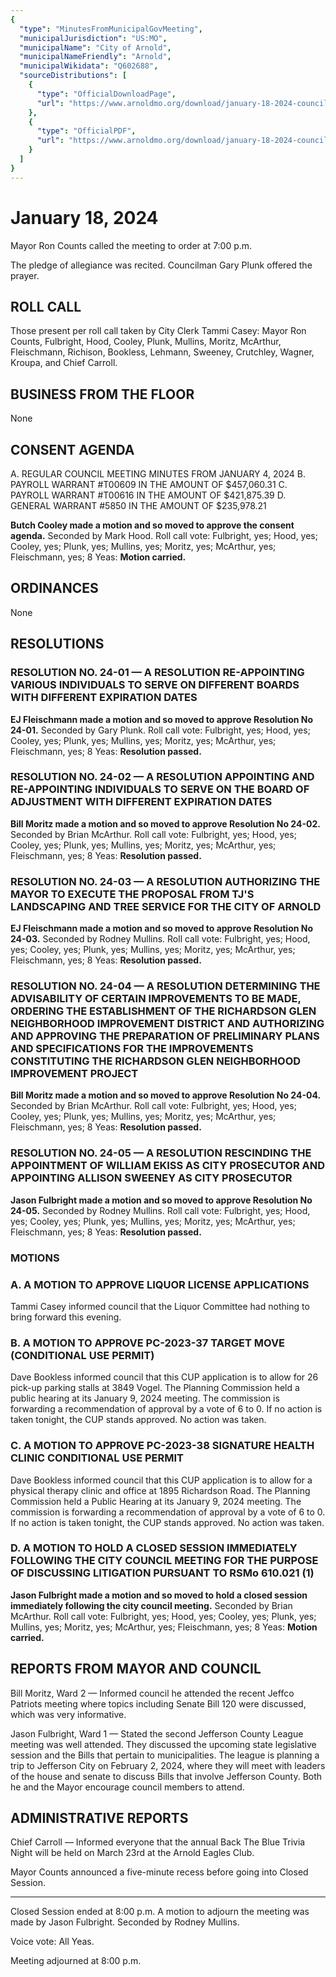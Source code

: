 ```yaml
---
{
  "type": "MinutesFromMunicipalGovMeeting",
  "municipalJurisdiction": "US:MO",
  "municipalName": "City of Arnold",
  "municipalNameFriendly": "Arnold",
  "municipalWikidata": "Q602688",
  "sourceDistributions": [
    {
      "type": "OfficialDownloadPage",
      "url": "https://www.arnoldmo.org/download/january-18-2024-council-meeting-minutes/"
    },
    {
      "type": "OfficialPDF",
      "url": "https://www.arnoldmo.org/download/january-18-2024-council-meeting-minutes/?ind=1706895661466&filename=01_18_2024.pdf&wpdmdl=26791&refresh=66034180e9dae1711489408"
    }
  ]
}
---
```


# January 18, 2024

Mayor Ron Counts called the meeting to order at 7:00 p.m.

The pledge of allegiance was recited. Councilman Gary Plunk offered the prayer.

## ROLL CALL

Those present per roll call taken by City Clerk Tammi Casey: Mayor Ron Counts, Fulbright, Hood, Cooley, Plunk, Mullins, Moritz, McArthur, Fleischmann, Richison, Bookless, Lehmann, Sweeney, Crutchley, Wagner, Kroupa, and Chief Carroll.

## BUSINESS FROM THE FLOOR

None

## CONSENT AGENDA

A. REGULAR COUNCIL MEETING MINUTES FROM JANUARY 4, 2024
B. PAYROLL WARRANT #T00609 IN THE AMOUNT OF $457,060.31
C. PAYROLL WARRANT #T00616 IN THE AMOUNT OF $421,875.39
D. GENERAL WARRANT #5850 IN THE AMOUNT OF $235,978.21

**Butch Cooley made a motion and so moved to approve the consent agenda.** Seconded by Mark Hood. Roll call vote: Fulbright, yes; Hood, yes; Cooley, yes; Plunk, yes; Mullins, yes; Moritz, yes; McArthur, yes; Fleischmann, yes; 8 Yeas: **Motion carried.**

## ORDINANCES

None

## RESOLUTIONS

### RESOLUTION NO. 24-01 — A RESOLUTION RE-APPOINTING VARIOUS INDIVIDUALS TO SERVE ON DIFFERENT BOARDS WITH DIFFERENT EXPIRATION DATES

**EJ Fleischmann made a motion and so moved to approve Resolution No 24-01.** Seconded by Gary Plunk. Roll call vote: Fulbright, yes; Hood, yes; Cooley, yes; Plunk, yes; Mullins, yes; Moritz, yes; McArthur, yes; Fleischmann, yes; 8 Yeas: **Resolution passed.**

### RESOLUTION NO. 24-02 — A RESOLUTION APPOINTING AND RE-APPOINTING INDIVIDUALS TO SERVE ON THE BOARD OF ADJUSTMENT WITH DIFFERENT EXPIRATION DATES

**Bill Moritz made a motion and so moved to approve Resolution No 24-02.** Seconded by Brian McArthur. Roll call vote: Fulbright, yes; Hood, yes; Cooley, yes; Plunk, yes; Mullins, yes; Moritz, yes; McArthur, yes; Fleischmann, yes; 8 Yeas: **Resolution passed.**

### RESOLUTION NO. 24-03 — A RESOLUTION AUTHORIZING THE MAYOR TO EXECUTE THE PROPOSAL FROM TJ'S LANDSCAPING AND TREE SERVICE FOR THE CITY OF ARNOLD

**EJ Fleischmann made a motion and so moved to approve Resolution No 24-03.** Seconded by Rodney Mullins. Roll call vote: Fulbright, yes; Hood, yes; Cooley, yes; Plunk, yes; Mullins, yes; Moritz, yes; McArthur, yes; Fleischmann, yes; 8 Yeas: **Resolution passed.**

### RESOLUTION NO. 24-04 — A RESOLUTION DETERMINING THE ADVISABILITY OF CERTAIN IMPROVEMENTS TO BE MADE, ORDERING THE ESTABLISHMENT OF THE RICHARDSON GLEN NEIGHBORHOOD IMPROVEMENT DISTRICT AND AUTHORIZING AND APPROVING THE PREPARATION OF PRELIMINARY PLANS AND SPECIFICATIONS FOR THE IMPROVEMENTS CONSTITUTING THE RICHARDSON GLEN NEIGHBORHOOD IMPROVEMENT PROJECT

**Bill Moritz made a motion and so moved to approve Resolution No 24-04.** Seconded by Brian McArthur. Roll call vote: Fulbright, yes; Hood, yes; Cooley, yes; Plunk, yes; Mullins, yes; Moritz, yes; McArthur, yes; Fleischmann, yes; 8 Yeas: **Resolution passed.**

### RESOLUTION NO. 24-05 — A RESOLUTION RESCINDING THE APPOINTMENT OF WILLIAM EKISS AS CITY PROSECUTOR AND APPOINTING ALLISON SWEENEY AS CITY PROSECUTOR

**Jason Fulbright made a motion and so moved to approve Resolution No 24-05.** Seconded by Rodney Mullins. Roll call vote: Fulbright, yes; Hood, yes; Cooley, yes; Plunk, yes; Mullins, yes; Moritz, yes; McArthur, yes; Fleischmann, yes; 8 Yeas: **Resolution passed.**

### MOTIONS

### A. A MOTION TO APPROVE LIQUOR LICENSE APPLICATIONS

Tammi Casey informed council that the Liquor Committee had nothing to bring forward this evening.

### B. A MOTION TO APPROVE PC-2023-37 TARGET MOVE (CONDITIONAL USE PERMIT)

Dave Bookless informed council that this CUP application is to allow for 26 pick-up parking stalls at 3849 Vogel. The Planning Commission held a public hearing at its January 9, 2024 meeting. The commission is forwarding a recommendation of approval by a vote of 6 to 0. If no action is taken tonight, the CUP stands approved. No action was taken.

### C. A MOTION TO APPROVE PC-2023-38 SIGNATURE HEALTH CLINIC CONDITIONAL USE PERMIT

Dave Bookless informed council that this CUP application is to allow for a physical therapy clinic and office at 1895 Richardson Road. The Planning Commission held a Public Hearing at its January 9, 2024 meeting. The commission is forwarding a recommendation of approval by a vote of 6 to 0. If no action is taken tonight, the CUP stands approved. No action was taken.

### D. A MOTION TO HOLD A CLOSED SESSION IMMEDIATELY FOLLOWING THE CITY COUNCIL MEETING FOR THE PURPOSE OF DISCUSSING LITIGATION PURSUANT TO RSMo 610.021 (1)

**Jason Fulbright made a motion and so moved to hold a closed session immediately following the city council meeting.** Seconded by Brian McArthur. Roll call vote: Fulbright, yes; Hood, yes; Cooley, yes; Plunk, yes; Mullins, yes; Moritz, yes; McArthur, yes; Fleischmann, yes; 8 Yeas: **Motion carried.**

## REPORTS FROM MAYOR AND COUNCIL

Bill Moritz, Ward 2 — Informed council he attended the recent Jeffco Patriots meeting where topics including Senate Bill 120 were discussed, which was very informative.

Jason Fulbright, Ward 1 — Stated the second Jefferson County League meeting was well attended. They discussed the upcoming state legislative session and the Bills that pertain to municipalities. The league is planning a trip to Jefferson City on February 2, 2024, where they will meet with leaders of the house and senate to discuss Bills that involve Jefferson County. Both he and the Mayor encourage council members to attend.

## ADMINISTRATIVE REPORTS

Chief Carroll — Informed everyone that the annual Back The Blue Trivia Night will be held on March 23rd at the Arnold Eagles Club.

Mayor Counts announced a five-minute recess before going into Closed Session.

---

Closed Session ended at 8:00 p.m. A motion to adjourn the meeting was made by Jason Fulbright. Seconded by Rodney Mullins.

Voice vote: All Yeas.

Meeting adjourned at 8:00 p.m.
